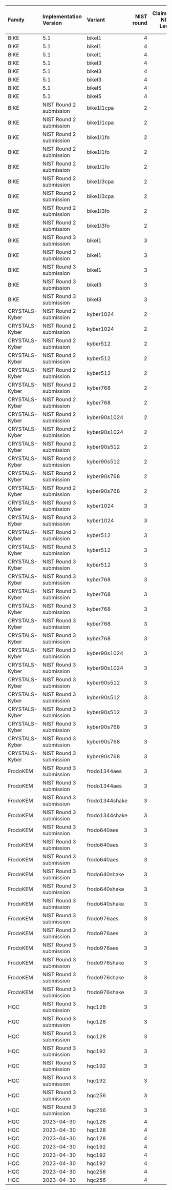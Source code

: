 | Family         | Implementation Version   | Variant        |   NIST round |   Claimed NIST Level | Code Point   | Hybrid Elliptic Curve (if any)   |
|:---------------|:-------------------------|:---------------|-------------:|---------------------:|:-------------|:---------------------------------|
| BIKE           | 5.1                      | bikel1         |            4 |                    1 | 0x0241       |                                  |
| BIKE           | 5.1                      | bikel1         |            4 |                    1 | 0x2F41       | secp256_r1                       |
| BIKE           | 5.1                      | bikel1         |            4 |                    1 | 0x2FAE       | x25519                           |
| BIKE           | 5.1                      | bikel3         |            4 |                    3 | 0x0242       |                                  |
| BIKE           | 5.1                      | bikel3         |            4 |                    3 | 0x2F42       | secp384_r1                       |
| BIKE           | 5.1                      | bikel3         |            4 |                    3 | 0x2FAF       | x448                             |
| BIKE           | 5.1                      | bikel5         |            4 |                    5 | 0x0243       |                                  |
| BIKE           | 5.1                      | bikel5         |            4 |                    5 | 0x2F43       | secp521_r1                       |
| BIKE           | NIST Round 2 submission  | bike1l1cpa     |            2 |                    1 | 0x0206       |                                  |
| BIKE           | NIST Round 2 submission  | bike1l1cpa     |            2 |                    1 | 0x2F06       | secp256_r1                       |
| BIKE           | NIST Round 2 submission  | bike1l1fo      |            2 |                    1 | 0x0223       |                                  |
| BIKE           | NIST Round 2 submission  | bike1l1fo      |            2 |                    1 | 0x2F23       | secp256_r1                       |
| BIKE           | NIST Round 2 submission  | bike1l1fo      |            2 |                    1 | 0x2F28       | x25519                           |
| BIKE           | NIST Round 2 submission  | bike1l3cpa     |            2 |                    3 | 0x0207       |                                  |
| BIKE           | NIST Round 2 submission  | bike1l3cpa     |            2 |                    3 | 0x2F07       | secp384_r1                       |
| BIKE           | NIST Round 2 submission  | bike1l3fo      |            2 |                    3 | 0x0224       |                                  |
| BIKE           | NIST Round 2 submission  | bike1l3fo      |            2 |                    3 | 0x2F24       | secp384_r1                       |
| BIKE           | NIST Round 3 submission  | bikel1         |            3 |                    1 | 0x0238       |                                  |
| BIKE           | NIST Round 3 submission  | bikel1         |            3 |                    1 | 0x2F37       | x25519                           |
| BIKE           | NIST Round 3 submission  | bikel1         |            3 |                    1 | 0x2F38       | secp256_r1                       |
| BIKE           | NIST Round 3 submission  | bikel3         |            3 |                    3 | 0x023B       |                                  |
| BIKE           | NIST Round 3 submission  | bikel3         |            3 |                    3 | 0x2F3B       | secp384_r1                       |
| CRYSTALS-Kyber | NIST Round 2 submission  | kyber1024      |            2 |                    5 | 0x0211       |                                  |
| CRYSTALS-Kyber | NIST Round 2 submission  | kyber1024      |            2 |                    5 | 0x2F11       | secp521_r1                       |
| CRYSTALS-Kyber | NIST Round 2 submission  | kyber512       |            2 |                    1 | 0x020F       |                                  |
| CRYSTALS-Kyber | NIST Round 2 submission  | kyber512       |            2 |                    1 | 0x2F0F       | secp256_r1                       |
| CRYSTALS-Kyber | NIST Round 2 submission  | kyber512       |            2 |                    1 | 0x2F26       | x25519                           |
| CRYSTALS-Kyber | NIST Round 2 submission  | kyber768       |            2 |                    3 | 0x0210       |                                  |
| CRYSTALS-Kyber | NIST Round 2 submission  | kyber768       |            2 |                    3 | 0x2F10       | secp384_r1                       |
| CRYSTALS-Kyber | NIST Round 2 submission  | kyber90s1024   |            2 |                    5 | 0x022B       |                                  |
| CRYSTALS-Kyber | NIST Round 2 submission  | kyber90s1024   |            2 |                    5 | 0x2F2B       | secp521_r1                       |
| CRYSTALS-Kyber | NIST Round 2 submission  | kyber90s512    |            2 |                    1 | 0x0229       |                                  |
| CRYSTALS-Kyber | NIST Round 2 submission  | kyber90s512    |            2 |                    1 | 0x2F29       | secp256_r1                       |
| CRYSTALS-Kyber | NIST Round 2 submission  | kyber90s768    |            2 |                    3 | 0x022A       |                                  |
| CRYSTALS-Kyber | NIST Round 2 submission  | kyber90s768    |            2 |                    3 | 0x2F2A       | secp384_r1                       |
| CRYSTALS-Kyber | NIST Round 3 submission  | kyber1024      |            3 |                    5 | 0x023D       |                                  |
| CRYSTALS-Kyber | NIST Round 3 submission  | kyber1024      |            3 |                    5 | 0x2F3D       | secp521_r1                       |
| CRYSTALS-Kyber | NIST Round 3 submission  | kyber512       |            3 |                    1 | 0x023A       |                                  |
| CRYSTALS-Kyber | NIST Round 3 submission  | kyber512       |            3 |                    1 | 0x2F39       | x25519                           |
| CRYSTALS-Kyber | NIST Round 3 submission  | kyber512       |            3 |                    1 | 0x2F3A       | secp256_r1                       |
| CRYSTALS-Kyber | NIST Round 3 submission  | kyber768       |            3 |                    3 | 0x023C       |                                  |
| CRYSTALS-Kyber | NIST Round 3 submission  | kyber768       |            3 |                    3 | 0x2F3C       | secp384_r1                       |
| CRYSTALS-Kyber | NIST Round 3 submission  | kyber768       |            3 |                    3 | 0x2F90       | x448                             |
| CRYSTALS-Kyber | NIST Round 3 submission  | kyber768       |            3 |                    3 | 0x6399       | x25519                           |
| CRYSTALS-Kyber | NIST Round 3 submission  | kyber768       |            3 |                    3 | 0x639A       | p256                             |
| CRYSTALS-Kyber | NIST Round 3 submission  | kyber90s1024   |            3 |                    5 | 0x0240       |                                  |
| CRYSTALS-Kyber | NIST Round 3 submission  | kyber90s1024   |            3 |                    5 | 0x2F40       | secp521_r1                       |
| CRYSTALS-Kyber | NIST Round 3 submission  | kyber90s512    |            3 |                    1 | 0x023E       |                                  |
| CRYSTALS-Kyber | NIST Round 3 submission  | kyber90s512    |            3 |                    1 | 0x2F3E       | secp256_r1                       |
| CRYSTALS-Kyber | NIST Round 3 submission  | kyber90s512    |            3 |                    1 | 0x2FA9       | x25519                           |
| CRYSTALS-Kyber | NIST Round 3 submission  | kyber90s768    |            3 |                    3 | 0x023F       |                                  |
| CRYSTALS-Kyber | NIST Round 3 submission  | kyber90s768    |            3 |                    3 | 0x2F3F       | secp384_r1                       |
| CRYSTALS-Kyber | NIST Round 3 submission  | kyber90s768    |            3 |                    3 | 0x2FAA       | x448                             |
| FrodoKEM       | NIST Round 3 submission  | frodo1344aes   |            3 |                    5 | 0x0204       |                                  |
| FrodoKEM       | NIST Round 3 submission  | frodo1344aes   |            3 |                    5 | 0x2F04       | secp521_r1                       |
| FrodoKEM       | NIST Round 3 submission  | frodo1344shake |            3 |                    5 | 0x0205       |                                  |
| FrodoKEM       | NIST Round 3 submission  | frodo1344shake |            3 |                    5 | 0x2F05       | secp521_r1                       |
| FrodoKEM       | NIST Round 3 submission  | frodo640aes    |            3 |                    1 | 0x0200       |                                  |
| FrodoKEM       | NIST Round 3 submission  | frodo640aes    |            3 |                    1 | 0x2F00       | secp256_r1                       |
| FrodoKEM       | NIST Round 3 submission  | frodo640aes    |            3 |                    1 | 0x2F80       | x25519                           |
| FrodoKEM       | NIST Round 3 submission  | frodo640shake  |            3 |                    1 | 0x0201       |                                  |
| FrodoKEM       | NIST Round 3 submission  | frodo640shake  |            3 |                    1 | 0x2F01       | secp256_r1                       |
| FrodoKEM       | NIST Round 3 submission  | frodo640shake  |            3 |                    1 | 0x2F81       | x25519                           |
| FrodoKEM       | NIST Round 3 submission  | frodo976aes    |            3 |                    3 | 0x0202       |                                  |
| FrodoKEM       | NIST Round 3 submission  | frodo976aes    |            3 |                    3 | 0x2F02       | secp384_r1                       |
| FrodoKEM       | NIST Round 3 submission  | frodo976aes    |            3 |                    3 | 0x2F82       | x448                             |
| FrodoKEM       | NIST Round 3 submission  | frodo976shake  |            3 |                    3 | 0x0203       |                                  |
| FrodoKEM       | NIST Round 3 submission  | frodo976shake  |            3 |                    3 | 0x2F03       | secp384_r1                       |
| FrodoKEM       | NIST Round 3 submission  | frodo976shake  |            3 |                    3 | 0x2F83       | x448                             |
| HQC            | NIST Round 3 submission  | hqc128         |            3 |                    1 | 0x022C       |                                  |
| HQC            | NIST Round 3 submission  | hqc128         |            3 |                    1 | 0x2F2C       | secp256_r1                       |
| HQC            | NIST Round 3 submission  | hqc128         |            3 |                    1 | 0x2FAC       | x25519                           |
| HQC            | NIST Round 3 submission  | hqc192         |            3 |                    3 | 0x022D       |                                  |
| HQC            | NIST Round 3 submission  | hqc192         |            3 |                    3 | 0x2F2D       | secp384_r1                       |
| HQC            | NIST Round 3 submission  | hqc192         |            3 |                    3 | 0x2FAD       | x448                             |
| HQC            | NIST Round 3 submission  | hqc256         |            3 |                    5 | 0x022E       |                                  |
| HQC            | NIST Round 3 submission  | hqc256         |            3 |                    5 | 0x2F2E       | secp521_r1                       |
| HQC            | 2023-04-30               | hqc128         |            4 |                    1 | 0x0244       |                                  |
| HQC            | 2023-04-30               | hqc128         |            4 |                    1 | 0x2F44       | secp256_r1                       |
| HQC            | 2023-04-30               | hqc128         |            4 |                    1 | 0x2FB0       | x25519                           |
| HQC            | 2023-04-30               | hqc192         |            4 |                    3 | 0x0245       |                                  |
| HQC            | 2023-04-30               | hqc192         |            4 |                    3 | 0x2F45       | secp384_r1                       |
| HQC            | 2023-04-30               | hqc192         |            4 |                    3 | 0x2FB1       | x448                             |
| HQC            | 2023-04-30               | hqc256         |            4 |                    5 | 0x0246       |                                  |
| HQC            | 2023-04-30               | hqc256         |            4 |                    5 | 0x2F46       | secp521_r1                       |
